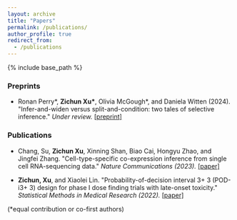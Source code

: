 ```yaml
---
layout: archive
title: "Papers"
permalink: /publications/
author_profile: true
redirect_from:
  - /publications
---
```


{% include base_path %}

### Preprints
* Ronan Perry*, <b>Zichun Xu*</b>, Olivia McGough*, and Daniela Witten (2024). "Infer-and-widen versus split-and-condition: two tales of selective inference." <i>Under review.</i> <a href = "https://arxiv.org/abs/2408.06323">[preprint]</a>

### Publications
* Chang, Su, <b>Zichun Xu</b>, Xinning Shan, Biao Cai, Hongyu Zhao, and Jingfei Zhang. "Cell-type-specific co-expression inference from single cell RNA-sequencing data." <i>Nature Communications (2023).</i> <a href = "https://www.nature.com/articles/s41467-023-40503-7">[paper]</a>

* <b>Zichun, Xu</b>, and Xiaolei Lin. "Probability-of-decision interval 3+ 3 (POD-i3+ 3) design for phase I dose finding trials with late-onset toxicity." <i>Statistical Methods in Medical Research (2022).</i> <a href = "https://journals.sagepub.com/doi/10.1177/09622802211052746">[paper]</a>

(*equal contribution or co-first authors)
